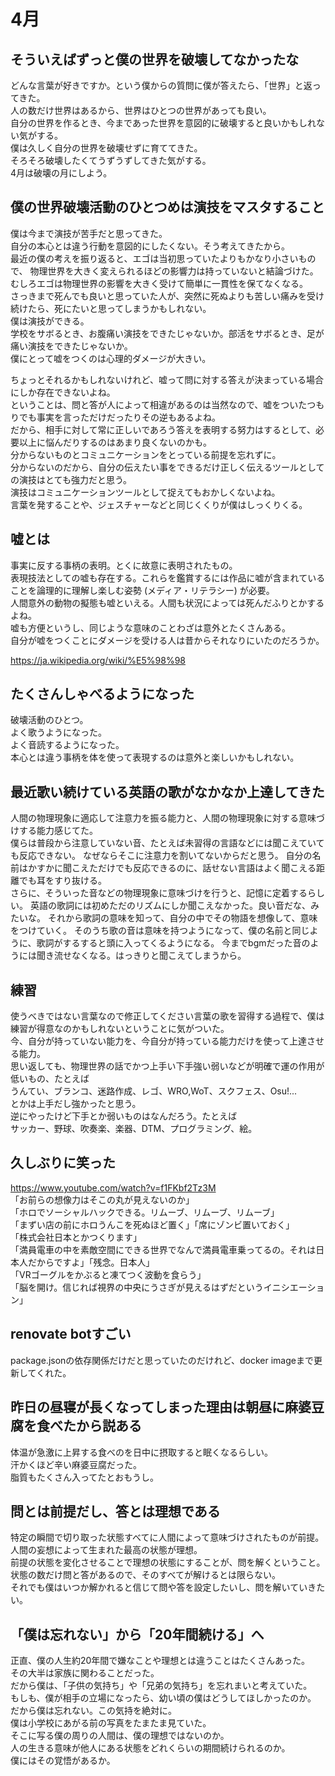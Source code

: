 # 4月

## そういえばずっと僕の世界を破壊してなかったな

どんな言葉が好きですか。という僕からの質問に僕が答えたら、「世界」と返ってきた。  
人の数だけ世界はあるから、世界はひとつの世界があっても良い。  
自分の世界を作るとき、今まであった世界を意図的に破壊すると良いかもしれない気がする。  
僕は久しく自分の世界を破壊せずに育ててきた。  
そろそろ破壊したくてうずうずしてきた気がする。  
4月は破壊の月にしよう。

## 僕の世界破壊活動のひとつめは演技をマスタすること

僕は今まで演技が苦手だと思ってきた。  
自分の本心とは違う行動を意図的にしたくない。そう考えてきたから。  
最近の僕の考えを振り返ると、エゴは当初思っていたよりもかなり小さいもので、
物理世界を大きく変えられるほどの影響力は持っていないと結論づけた。  
むしろエゴは物理世界の影響を大きく受けて簡単に一貫性を保てなくなる。  
さっきまで死んでも良いと思っていた人が、突然に死ぬよりも苦しい痛みを受け続けたら、死にたいと思ってしまうかもしれない。  
僕は演技ができる。  
学校をサボるとき、お腹痛い演技をできたじゃないか。部活をサボるとき、足が痛い演技をできたじゃないか。  
僕にとって嘘をつくのは心理的ダメージが大きい。

ちょっとそれるかもしれないけれど、嘘って問に対する答えが決まっている場合にしか存在できないよね。  
ということは、問と答が人によって相違があるのは当然なので、嘘をついたつもりでも事実を言っただけだったりその逆もあるよね。  
だから、相手に対して常に正しいであろう答えを表明する努力はするとして、必要以上に悩んだりするのはあまり良くないのかも。  
分からないものとコミュニケーションをとっている前提を忘れずに。  
分からないのだから、自分の伝えたい事をできるだけ正しく伝えるツールとしての演技はとても強力だと思う。  
演技はコミュニケーションツールとして捉えてもおかしくないよね。  
言葉を発することや、ジェスチャーなどと同じくくりが僕はしっくりくる。

## 嘘とは

事実に反する事柄の表明。とくに故意に表明されたもの。  
表現技法としての嘘も存在する。これらを鑑賞するには作品に嘘が含まれていることを論理的に理解し楽しむ姿勢 (メディア・リテラシー) が必要。  
人間意外の動物の擬態も嘘といえる。人間も状況によっては死んだふりとかするよね。  
嘘も方便というし、同じような意味のことわざは意外とたくさんある。  
自分が嘘をつくことにダメージを受ける人は昔からそれなりにいたのだろうか。

<https://ja.wikipedia.org/wiki/%E5%98%98>

## たくさんしゃべるようになった

破壊活動のひとつ。  
よく歌うようになった。  
よく音読するようになった。  
本心とは違う事柄を体を使って表現するのは意外と楽しいかもしれない。

## 最近歌い続けている英語の歌がなかなか上達してきた

人間の物理現象に適応して注意力を振る能力と、人間の物理現象に対する意味づけする能力感じてた。  
僕らは普段から注意していない音、たとえば未習得の言語などには聞こえていても反応できない。
なぜならそこに注意力を割いてないからだと思う。
自分の名前はかすかに聞こえただけでも反応できるのに、話せない言語はよく聞こえる距離でも耳をすり抜ける。  
さらに、そういった音などの物理現象に意味づけを行うと、記憶に定着するらしい。
英語の歌詞には初めただのリズムにしか聞こえなかった。良い音だな、みたいな。
それから歌詞の意味を知って、自分の中でその物語を想像して、意味をつけていく。
そのうち歌の音は意味を持つようになって、僕の名前と同じように、歌詞がするすると頭に入ってくるようになる。
今までbgmだった音のようには聞き流せなくなる。はっきりと聞こえてしまうから。

## 練習

使うべきではない言葉なので修正してください言葉の歌を習得する過程で、僕は練習が得意なのかもしれないということに気がついた。  
今、自分が持っていない能力を、今自分が持っている能力だけを使って上達させる能力。  
思い返しても、物理世界の話でかつ上手い下手強い弱いなどが明確で運の作用が低いもの、たとえば  
うんてい、ブランコ、迷路作成、レゴ、WRO,WoT、スクフェス、Osu!...  
とかは上手だし強かったと思う。  
逆にやったけど下手とか弱いものはなんだろう。たとえば  
サッカー、野球、吹奏楽、楽器、DTM、プログラミング、絵。

## 久しぶりに笑った

<https://www.youtube.com/watch?v=f1FKbf2Tz3M>  
「お前らの想像力はそこの丸が見えないのか」  
「ホロでソーシャルハックできる。リムーブ、リムーブ、リムーブ」  
「まずい店の前にホロうんこを死ぬほど置く」「席にゾンビ置いておく」  
「株式会社日本とかつくります」  
「満員電車の中を素敵空間にできる世界でなんで満員電車乗ってるの。それは日本人だからですよ」「残念。日本人」  
「VRゴーグルをかぶると凍てつく波動を食らう」  
「脳を開け。信じれば視界の中央にうさぎが見えるはずだというイニシエーション」

## renovate botすごい

package.jsonの依存関係だけだと思っていたのだけれど、docker imageまで更新してくれた。

## 昨日の昼寝が長くなってしまった理由は朝昼に麻婆豆腐を食べたから説ある

体温が急激に上昇する食べのを日中に摂取すると眠くなるらしい。  
汗かくほど辛い麻婆豆腐だった。  
脂質もたくさん入ってたとおもうし。

## 問とは前提だし、答とは理想である

特定の瞬間で切り取った状態すべてに人間によって意味づけされたものが前提。  
人間の妄想によって生まれた最高の状態が理想。  
前提の状態を変化させることで理想の状態にすることが、問を解くということ。  
状態の数だけ問と答があるので、そのすべてが解けるとは限らない。  
それでも僕はいつか解かれると信じて問や答を設定したいし、問を解いていきたい。

## 「僕は忘れない」から「20年間続ける」へ

正直、僕の人生約20年間で嫌なことや理想とは違うことはたくさんあった。  
その大半は家族に関わることだった。  
だから僕は、「子供の気持ち」や「兄弟の気持ち」を忘れまいと考えていた。  
もしも、僕が相手の立場になったら、幼い頃の僕はどうしてほしかったのか。  
だから僕は忘れない。この気持を絶対に。  
僕は小学校にあがる前の写真をたまたま見ていた。  
そこに写る僕の周りの人間は、僕の理想ではないのか。  
人の生きる意味が他人にある状態をどれくらいの期間続けられるのか。  
僕にはその覚悟があるか。
